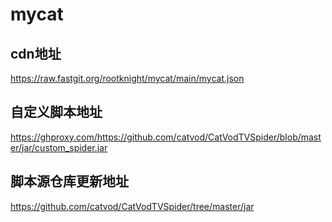 # mycat
## cdn地址
https://raw.fastgit.org/rootknight/mycat/main/mycat.json
## 自定义脚本地址
https://ghproxy.com/https://github.com/catvod/CatVodTVSpider/blob/master/jar/custom_spider.jar
## 脚本源仓库更新地址
https://github.com/catvod/CatVodTVSpider/tree/master/jar
